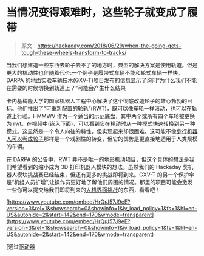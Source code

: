 # 当情况变得艰难时，这些轮子就变成了履带

> 原文：<https://hackaday.com/2018/06/29/when-the-going-gets-tough-these-wheels-transform-to-tracks/>

当我们想建造一些东西去轮子去不了的地方时，典型的解决方案是使用轨道。但是更大的机动性也伴随着代价:一个例子是履带式车辆不能和轮式车辆一样快。DARPA 的地面实验车辆技术(GXV-T)项目发布的信息显示了询问“为什么我们不能在需要的时候切换到轨道上？”可能会产生什么结果

卡内基梅隆大学的国家机器人工程中心解决了这个彻底改造轮子的雄心勃勃的目标。他们推出了“可重新配置的轮轨”(RWT)，既可以像车轮一样滚动，也可以在轨道上行驶。HMMWV 作为一个适当的示范底盘，其中两个或所有四个车轮被更换为 rwt。在视频中(嵌入下面)，可以看到它在移动时从一种模式快速转换到另一种模式。这显然是一个令人向往的特性，但实现起来却很困难。这可能不像[步行机器人可以卷成轮子](https://hackaday.com/2018/04/04/its-a-spider-its-a-droideka-its-both/)那样是一个戏剧性的转变，但它的优势是更直接地适用于人类规模的车辆。

在 DARPA 的公告中，RWT 并不是唯一的地形机动项目，但这个具体的想法是我们希望看到的缩小成为 3D 打印机器人模块的想法。虽然我们的 Hackaday 奖机器人模块挑战赛已经结束，但还有更多的挑战即将到来。GXV-T 的另一个保护伞是“机组人员扩增”,让操作员更好地了解他们周围的情况。那里的项目可能会激发一些你可以提交给我们即将到来的[人机界面挑战](https://hackaday.io/prize/details#four)的东西，看看吧！

 [https://www.youtube.com/embed/HrQrJ57J9eE?version=3&rel=1&showsearch=0&showinfo=1&iv_load_policy=1&fs=1&hl=en-US&autohide=2&start=142&end=170&wmode=transparent](https://www.youtube.com/embed/HrQrJ57J9eE?version=3&rel=1&showsearch=0&showinfo=1&iv_load_policy=1&fs=1&hl=en-US&autohide=2&start=142&end=170&wmode=transparent)



[通过[驱动器](http://www.thedrive.com/the-war-zone/21723/darpas-amazing-reconfigurable-wheel-tracks-go-from-wheel-to-track-in-two-seconds-flat)
